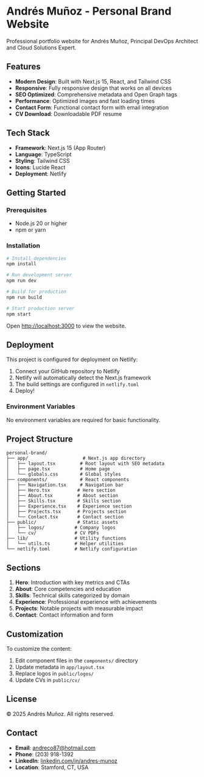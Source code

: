 # Andrés Muñoz - Personal Brand Website

Professional portfolio website for Andrés Muñoz, Principal DevOps Architect and Cloud Solutions Expert.

## Features

- **Modern Design**: Built with Next.js 15, React, and Tailwind CSS
- **Responsive**: Fully responsive design that works on all devices
- **SEO Optimized**: Comprehensive metadata and Open Graph tags
- **Performance**: Optimized images and fast loading times
- **Contact Form**: Functional contact form with email integration
- **CV Download**: Downloadable PDF resume

## Tech Stack

- **Framework**: Next.js 15 (App Router)
- **Language**: TypeScript
- **Styling**: Tailwind CSS
- **Icons**: Lucide React
- **Deployment**: Netlify

## Getting Started

### Prerequisites

- Node.js 20 or higher
- npm or yarn

### Installation

```bash
# Install dependencies
npm install

# Run development server
npm run dev

# Build for production
npm run build

# Start production server
npm start
```

Open [http://localhost:3000](http://localhost:3000) to view the website.

## Deployment

This project is configured for deployment on Netlify:

1. Connect your GitHub repository to Netlify
2. Netlify will automatically detect the Next.js framework
3. The build settings are configured in `netlify.toml`
4. Deploy!

### Environment Variables

No environment variables are required for basic functionality.

## Project Structure

```
personal-brand/
├── app/                    # Next.js app directory
│   ├── layout.tsx         # Root layout with SEO metadata
│   ├── page.tsx           # Home page
│   └── globals.css        # Global styles
├── components/            # React components
│   ├── Navigation.tsx     # Navigation bar
│   ├── Hero.tsx          # Hero section
│   ├── About.tsx         # About section
│   ├── Skills.tsx        # Skills section
│   ├── Experience.tsx    # Experience section
│   ├── Projects.tsx      # Projects section
│   └── Contact.tsx       # Contact section
├── public/               # Static assets
│   ├── logos/           # Company logos
│   └── cv/              # CV PDFs
├── lib/                 # Utility functions
│   └── utils.ts         # Helper utilities
└── netlify.toml         # Netlify configuration
```

## Sections

1. **Hero**: Introduction with key metrics and CTAs
2. **About**: Core competencies and education
3. **Skills**: Technical skills categorized by domain
4. **Experience**: Professional experience with achievements
5. **Projects**: Notable projects with measurable impact
6. **Contact**: Contact information and form

## Customization

To customize the content:

1. Edit component files in the `components/` directory
2. Update metadata in `app/layout.tsx`
3. Replace logos in `public/logos/`
4. Update CVs in `public/cv/`

## License

© 2025 Andrés Muñoz. All rights reserved.

## Contact

- **Email**: andreco87@hotmail.com
- **Phone**: (203) 918-1392
- **LinkedIn**: [linkedin.com/in/andres-munoz](https://www.linkedin.com/in/andres-munoz)
- **Location**: Stamford, CT, USA
